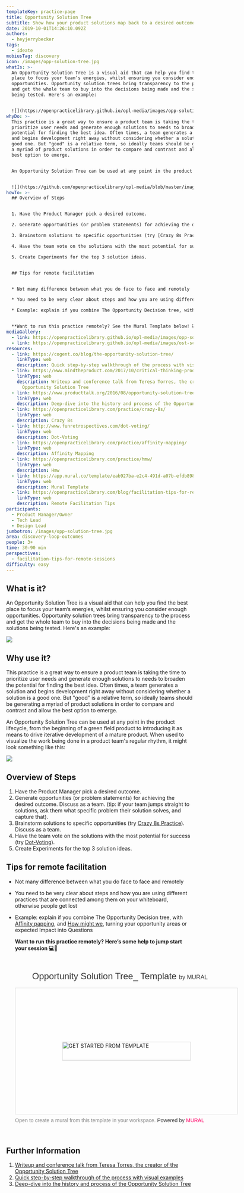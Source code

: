 ```yaml
---
templateKey: practice-page
title: Opportunity Solution Tree
subtitle: Show how your product solutions map back to a desired outcome
date: 2019-10-01T14:26:10.092Z
authors:
  - heyjerrybecker
tags:
  - ideate
mobiusTag: discovery
icon: /images/opp-solution-tree.jpg
whatIs: >-
  An Opportunity Solution Tree is a visual aid that can help you find the best
  place to focus your team’s energies, whilst ensuring you consider enough
  opportunities. Opportunity solution trees bring transparency to the process
  and get the whole team to buy into the decisions being made and the solutions
  being tested. Here's an example:


  ![](https://openpracticelibrary.github.io/opl-media/images/opp-solution-tree.jpg)
whyDo: >-
  This practice is a great way to ensure a product team is taking the time to
  prioritize user needs and generate enough solutions to needs to broaden the
  potential for finding the best idea. Often times, a team generates a solution
  and begins development right away without considering whether a solution is a
  good one. But "good" is a relative term, so ideally teams should be generating
  a myriad of product solutions in order to compare and contrast and allow the
  best option to emerge.


  An Opportunity Solution Tree can be used at any point in the product lifecycle, from the beginning of a green field product to introducing it as means to drive iterative development of a mature product. When used to visualize the work being done in a product team's regular rhythm, it might look something like this:


  ![](https://github.com/openpracticelibrary/opl-media/blob/master/images/ost-scale.png?raw=true)
howTo: >-
  ## Overview of Steps


  1. Have the Product Manager pick a desired outcome.

  2. Generate opportunities (or problem statements) for achieving the desired outcome. Discuss as a team. (tip: if your team jumps straight to solutions, ask them what specific problem their solution solves, and capture that).

  3. Brainstorm solutions to specific opportunities (try [Crazy 8s Practice](https://openpracticelibrary.com/practice/crazy-8s/)). Discuss as a team.

  4. Have the team vote on the solutions with the most potential for success (try [Dot-Voting](http://www.funretrospectives.com/dot-voting/)).

  5. Create Experiments for the top 3 solution ideas.


  ## Tips for remote facilitation


  * Not many difference between what you do face to face and remotely

  * You need to be very clear about steps and how you are using different practices that are connected among them on your whiteboard, otherwise people get lost

  * Example: explain if you combine The Opportunity Decision tree, with [Affinity mapping](https://openpracticelibrary.com/practice/affinity-mapping/), and [How might we](https://openpracticelibrary.com/practice/hmw/), turning your opportunity areas or expected Impact into Questions


  **Want to run this practice remotely? See the Mural Template below! 💻🙏**
mediaGallery:
  - link: https://openpracticelibrary.github.io/opl-media/images/opp-solution-tree.jpg
  - link: https://openpracticelibrary.github.io/opl-media/images/ost-scale.png
resources:
  - link: https://cogent.co/blog/the-opportunity-solution-tree/
    linkType: web
    description: Quick step-by-step walkthrough of the process with visual examples
  - link: https://www.mindtheproduct.com/2017/10/critical-thinking-product-teams-teresa-torres/
    linkType: web
    description: Writeup and conference talk from Teresa Torres, the creator of the
      Opportunity Solution Tree
  - link: https://www.producttalk.org/2016/08/opportunity-solution-tree/
    linkType: web
    description: Deep-dive into the history and process of the Opportunity Solution Tree
  - link: https://openpracticelibrary.com/practice/crazy-8s/
    linkType: web
    description: Crazy 8s
  - link: http://www.funretrospectives.com/dot-voting/
    linkType: web
    description: Dot-Voting
  - link: https://openpracticelibrary.com/practice/affinity-mapping/
    linkType: web
    description: Affinity Mapping
  - link: https://openpracticelibrary.com/practice/hmw/
    linkType: web
    description: Hmw
  - link: https://app.mural.co/template/eab927ba-e2c4-491d-a07b-efdb898615c5/1a3af620-a016-478f-93d9-d0ea65d0561c
    linkType: web
    description: Mural Template
  - link: https://openpracticelibrary.com/blog/facilitation-tips-for-remote-sessions/
    linkType: web
    description: Remote Facilitation Tips
participants:
  - Product Manager/Owner
  - Tech Lead
  - Design Lead
jumbotron: /images/opp-solution-tree.jpg
area: discovery-loop-outcomes
people: 3+
time: 30-90 min
perspectives:
  - facilitation-tips-for-remote-sessions
difficulty: easy
---
```

## What is it?

An Opportunity Solution Tree is a visual aid that can help you find the best place to focus your team’s energies, whilst ensuring you consider enough opportunities. Opportunity solution trees bring transparency to the process and get the whole team to buy into the decisions being made and the solutions being tested. Here's an example:

![](/images/opp-solution-tree.jpg)

## Why use it?

This practice is a great way to ensure a product team is taking the time to prioritize user needs and generate enough solutions to needs to broaden the potential for finding the best idea. Often times, a team generates a solution and begins development right away without considering whether a solution is a good one. But "good" is a relative term, so ideally teams should be generating a myriad of product solutions in order to compare and contrast and allow the best option to emerge.

An Opportunity Solution Tree can be used at any point in the product lifecycle, from the beginning of a green field product to introducing it as means to drive iterative development of a mature product. When used to visualize the work being done in a product team's regular rhythm, it might look something like this:

![](/images/ost-scale.png)

## Overview of Steps

1. Have the Product Manager pick a desired outcome.
2. Generate opportunities (or problem statements) for achieving the desired outcome. Discuss as a team. (tip: if your team jumps straight to solutions, ask them what specific problem their solution solves, and capture that).
3. Brainstorm solutions to specific opportunities (try [Crazy 8s Practice](https://openpracticelibrary.com/practice/crazy-8s/)). Discuss as a team.
4. Have the team vote on the solutions with the most potential for success (try [Dot-Voting](http://www.funretrospectives.com/dot-voting/)).
5. Create Experiments for the top 3 solution ideas.

## Tips for remote facilitation

- Not many difference between what you do face to face and remotely
- You need to be very clear about steps and how you are using different practices that are connected among them on your whiteboard, otherwise people get lost
- Example: explain if you combine The Opportunity Decision tree, with [Affinity papping](https://openpracticelibrary.com/practice/affinity-mapping/), and [How might we](https://openpracticelibrary.com/practice/hmw/), turning your opportunity areas or expected Impact into Questions

  **Want to run this practice remotely? Here’s some help to jump start your session 💻🙏**

  <div style="width: 600px;"> <h1 style="position: relative;vertical-align: middle;display: inline-block; font-size: 24px; line-height:28px; color: #393939;margin-bottom: 14px; font-weight: 300;font-family: Proxima Nova, sans-serif;"> <span style="padding-left: 46px; display: inline-block;"> Opportunity Solution Tree_ Template <span style="font-size: 16px; color: #393939; font-weight: 300;"> by MURAL </span> </span> </h1> <div style="position: relative;padding-bottom: 56.25%;height: 0; overflow: hidden; max-width: 800px; min-width: 320px; border-width: 1px; border-style: solid; border-color: #d8d8d8;"> <div style="position: absolute;top: 0;left: 0;z-index: 10; width: 100%; height: 100%;background: url(https://murally.blob.core.windows.net/thumbnails/warhw2023/templates/eab927ba-e2c4-491d-a07b-efdb898615c5.png?v=a657cb76-b066-4459-a0d9-9cd19dd1abb3) no-repeat center center; background-size: cover;"> <div style="position: absolute;top: 0;left: 0;z-index: 20;width: 100%; height: 100%;background-color: white;-webkit-filter: opacity(.4);"> </div> <a href="https://app.mural.co/template/eab927ba-e2c4-491d-a07b-efdb898615c5/1a3af620-a016-478f-93d9-d0ea65d0561c" target="_blank" style="transform: translate(-50%, -50%);top: 50%;left: 50%; position: absolute; z-index: 30; border: none; background: transparent;"> <img src="https://app.mural.co/static/images/button-template-large.png" alt="GET STARTED FROM TEMPLATE" width="347" height="50" style="width: 347px !important; height: 50px !important"> </a> </div> </div> <p style="margin-top: 7px;margin-bottom: 60px;line-height: 18px; font-size: 14px;font-family: Proxima Nova, sans-serif;font-weight: 400; color: #888888;"> Open to create a mural from this template in your workspace. <span style="color: #393939;"> Powered by </span> <a href="https://mural.co/" target="_blank" style="text-decoration: none;"> <span style="color: #ff0065;">MURAL</span> </a> </p></div>

## Further Information

1. [Writeup and conference talk from Teresa Torres, the creator of the Opportunity Solution Tree](https://www.mindtheproduct.com/2017/10/critical-thinking-product-teams-teresa-torres/)
2. [Quick step-by-step walkthrough of the process with visual examples](https://cogent.co/blog/the-opportunity-solution-tree/)
3. [Deep-dive into the history and process of the Opportunity Solution Tree](https://www.producttalk.org/2016/08/opportunity-solution-tree/)
